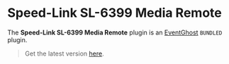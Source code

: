 # Speed-Link SL-6399 Media Remote

The **Speed-Link SL-6399 Media Remote** plugin is an [EventGhost](https://github.com/EventGhost/EventGhost) `BUNDLED` plugin.

> Get the latest version [here](https://github.com/EventGhost/EventGhost/tree/master/plugins/Speedlink6399).